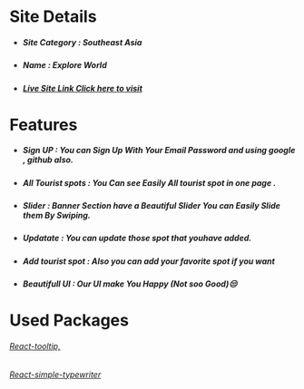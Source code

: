 
# Site Details

* #####  Site Category : Southeast Asia
* #####  Name : Explore World
* ##### [Live Site Link Click here to visit](https://assignment-10-9a5c8.web.app)

# Features
* ##### __Sign UP :__ You can Sign Up With Your Email Password and using google , github also.
* ##### __All Tourist spots :__ You Can see Easily All tourist spot in one page .
* ##### __Slider :__ Banner Section have a  Beautiful Slider You can Easily Slide them By Swiping.
* ##### __Updatate :__ You can update those spot that youhave added.
* ##### __Add tourist spot :__ Also you can add your favorite spot if you want
* ##### __Beautifull UI :__ Our UI  make You Happy (Not soo Good)😒 

# Used Packages
 ###### [React-tooltip,](https://react-tooltip.com/)
 ###### [React-simple-typewriter](https://www.npmjs.com/package/react-simple-typewriter)